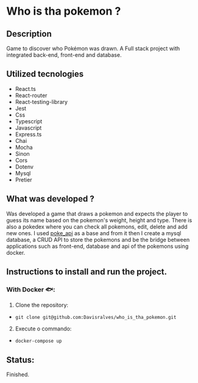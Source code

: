 # Who is tha pokemon ?

## Description
Game to discover who Pokémon was drawn. A Full stack project with integrated back-end, front-end and database.

## Utilized tecnologies

- React.ts
- React-router
- React-testing-library
- Jest
- Css
- Typescript
- Javascript
- Express.ts
- Chai
- Mocha
- Sinon
- Cors
- Dotenv
- Mysql
- Pretier


## What was developed ?
Was developed a game that draws a pokemon and expects the player to guess its name based on the pokemon's weight, height and type. There is also a pokedex where you can check all pokemons, edit, delete and add new ones. I used [poke_api](https://pokeapi.co/) as a base and from it then I create a mysql database, a CRUD API to store the pokemons and be the bridge between applications such as front-end, database and api of the pokemons using docker.

## Instructions to install and run the project.

### With Docker 🐟:

1. Clone the repository:
* ```git clone git@github.com:Davisralves/who_is_tha_pokemon.git ```
2. Execute o commando: 
* ``` docker-compose up ```
    
## Status: 
Finished.
